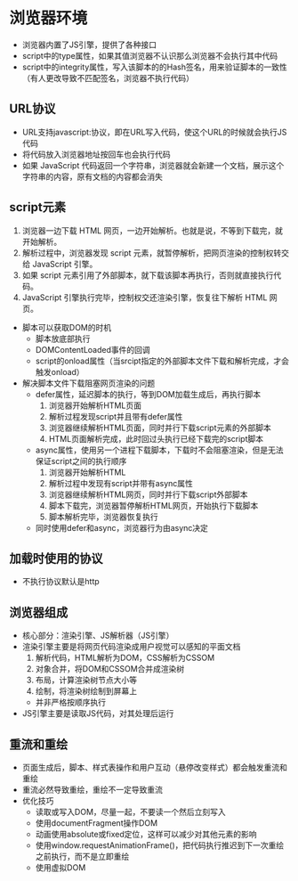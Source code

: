# 浏览器环境
- 浏览器内置了JS引擎，提供了各种接口
- script中的type属性，如果其值浏览器不认识那么浏览器不会执行其中代码
- script中的integrity属性，写入该脚本的的Hash签名，用来验证脚本的一致性（有人更改导致不匹配签名，浏览器不执行代码）

## URL协议
- URL支持javascript:协议，即在URL写入代码，使这个URL的时候就会执行JS代码
- 将代码放入浏览器地址按回车也会执行代码
- 如果 JavaScript 代码返回一个字符串，浏览器就会新建一个文档，展示这个字符串的内容，原有文档的内容都会消失

## script元素
1. 浏览器一边下载 HTML 网页，一边开始解析。也就是说，不等到下载完，就开始解析。
2. 解析过程中，浏览器发现 script 元素，就暂停解析，把网页渲染的控制权转交给 JavaScript 引擎。
3. 如果 script 元素引用了外部脚本，就下载该脚本再执行，否则就直接执行代码。
4. JavaScript 引擎执行完毕，控制权交还渲染引擎，恢复往下解析 HTML 网页。
- 脚本可以获取DOM的时机
  - 脚本放底部执行
  - DOMContentLoaded事件的回调
  - script的onload属性（当srcipt指定的外部脚本文件下载和解析完成，才会触发onload）
- 解决脚本文件下载阻塞网页渲染的问题
  - defer属性，延迟脚本的执行，等到DOM加载生成后，再执行脚本
    1. 浏览器开始解析HTML页面
    2. 解析过程发现script并且带有defer属性
    3. 浏览器继续解析HTML页面，同时并行下载script元素的外部脚本
    4. HTML页面解析完成，此时回过头执行已经下载完的script脚本
  - async属性，使用另一个进程下载脚本，下载时不会阻塞渲染，但是无法保证script之间的执行顺序
    1. 浏览器开始解析HTML
    2. 解析过程中发现有script并带有async属性
    3. 浏览器继续解析HTML网页，同时并行下载script外部脚本
    4. 脚本下载完，浏览器暂停解析HTML网页，开始执行下载脚本
    5. 脚本解析完毕，浏览器恢复执行
  - 同时使用defer和async，浏览器行为由async决定

## 加载时使用的协议
- 不执行协议默认是http

## 浏览器组成
- 核心部分：渲染引擎、JS解析器（JS引擎）
- 渲染引擎主要是将网页代码渲染成用户视觉可以感知的平面文档
  1. 解析代码，HTML解析为DOM，CSS解析为CSSOM
  2. 对象合并，将DOM和CSSOM合并成渲染树
  3. 布局，计算渲染树节点大小等
  4. 绘制，将渲染树绘制到屏幕上
  - 并非严格按顺序执行
- JS引擎主要是读取JS代码，对其处理后运行

## 重流和重绘
- 页面生成后，脚本、样式表操作和用户互动（悬停改变样式）都会触发重流和重绘
- 重流必然导致重绘，重绘不一定导致重流
- 优化技巧
  - 读取或写入DOM，尽量一起，不要读一个然后立刻写入
  - 使用documentFragment操作DOM
  - 动画使用absolute或fixed定位，这样可以减少对其他元素的影响
  - 使用window.requestAnimationFrame()，把代码执行推迟到下一次重绘之前执行，而不是立即重绘
  - 使用虚拟DOM